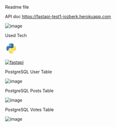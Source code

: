 Readme file

API doc 
https://fastapi-test1-iozberk.herokuapp.com

![image](https://user-images.githubusercontent.com/61587949/184605624-72eda60a-da12-4e03-bbbb-75ac4397a2f7.png)


Used Tech

 <a href="https://www.python.org" target="_blank" rel="noreferrer"> <img src="https://raw.githubusercontent.com/devicons/devicon/master/icons/python/python-original.svg" alt="python" width="40" height="40"/> </a>
 
 <a href="https://www.fastapi.tiangolo.com" target="_blank" rel="noreferrer"> <img src="https://user-images.githubusercontent.com/61587949/184605783-65480d71-022e-4842-8ae3-ac8b83aea886.png" alt="fastapi" width="70" height="40"/> </a>
 
 
 
PostgreSQL User Table

![image](https://user-images.githubusercontent.com/61587949/184621928-86bab0c9-e06e-466d-bcbf-05204d324cb5.png)

PostgreSQL Posts Table

![image](https://user-images.githubusercontent.com/61587949/184622011-c3d2ad86-91fc-4933-a447-4410856d383a.png)

PostgreSQL Votes Table

![image](https://user-images.githubusercontent.com/61587949/184653995-594d88c6-ed3e-4791-91ea-bc2a5ccab61e.png)
